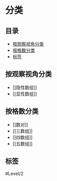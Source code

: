 # 分类
<!-- START doctoc generated TOC please keep comment here to allow auto update -->
<!-- DON'T EDIT THIS SECTION, INSTEAD RE-RUN doctoc TO UPDATE -->
## 目录

- [按观察视角分类](#%E6%8C%89%E8%A7%82%E5%AF%9F%E8%A7%86%E8%A7%92%E5%88%86%E7%B1%BB)
- [按格数分类](#%E6%8C%89%E6%A0%BC%E6%95%B0%E5%88%86%E7%B1%BB)
- [标签](#%E6%A0%87%E7%AD%BE)

<!-- END doctoc generated TOC please keep comment here to allow auto update -->


## 按观察视角分类

- [[隐性数组]]
- [[显性数组]]

## 按格数分类

- [[数对]]
- [[三数组]]
- [[四数组]]
- [[五数组]]

## 标签

#Level/2
